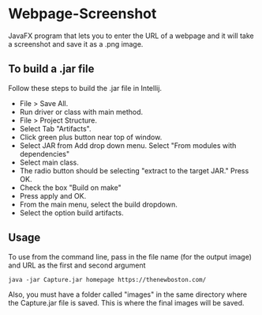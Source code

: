 # Webpage-Screenshot

JavaFX program that lets you to enter the URL of a webpage and it will take a screenshot and save it as a .png image.

## To build a .jar file

Follow these steps to build the .jar file in Intellij.

* File > Save All.
* Run driver or class with main method.
* File > Project Structure.
* Select Tab "Artifacts".
* Click green plus button near top of window.
* Select JAR from Add drop down menu. Select "From modules with dependencies"
* Select main class.
* The radio button should be selecting "extract to the target JAR." Press OK.
* Check the box "Build on make"
* Press apply and OK.
* From the main menu, select the build dropdown.
* Select the option build artifacts.

## Usage

To use from the command line, pass in the file name (for the output image) and URL as the first and second argument

```
java -jar Capture.jar homepage https://thenewboston.com/
```

Also, you must have a folder called "images" in the same directory where the Capture.jar file is saved. This is where
the final images will be saved.